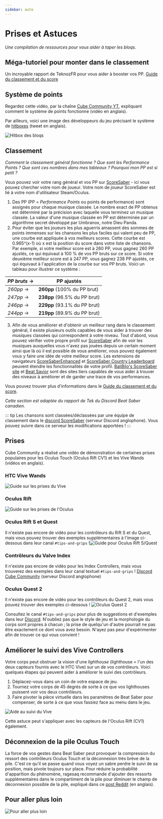 ```yaml
---
sidebar: auto
---
```


# Prises et Astuces
_Une compilation de ressources pour vous aider à taper les bloqs._

## Méga-tutoriel pour monter dans le classement
Un incroyable rapport de TeknozFR pour vous aider à booster vos PP. [Guide du classement et du score](./ranking-guide)

## Système de points
Regardez cette vidéo, par la chaîne [Cube Community YT](https://www.youtube.com/channel/UCdG9zS8jVcQIKl7plwWXUkg), expliquant comment le système de points fonctionne (vidéo en anglais).

<YouTube url='https://www.youtube.com/watch?v=rVbXCGddspA' />

Par ailleurs, voici une image des développeurs du jeu précisant le système de [hitboxes](https://twitter.com/Split82/status/979365834324889600) (tweet en anglais).

![Hitbox des bloqs](~@images/mapping/hitbox-from-split.jpg)

## Classement
*Comment le classement général fonctionne ? Que sont les Performance Points ? Que sont ces nombres dans mes tableaux ? Pourquoi mon PP est si petit ?*

Vous pouvez voir votre rang général et vos PP sur [ScoreSaber](https://scoresaber.com/global) - ici vous pouvez chercher votre nom de joueur. Votre nom de joueur ScoreSaber est lié à votre nom d'utilisateur Steam/Oculus.

1. Des PP (PP = *Performance Points* ou points de performance) sont assignés pour chaque musique classée. Le nombre exact de PP obtenus est déterminé par la précision avec laquelle vous terminez un musique classée. La valeur d'une musique classée en PP est déterminée par un algorithme secret développé par Umbranox, notre Dieu Panda.
2. Pour éviter que les joueurs les plus aguerris amassent des sommes de points immenses sur les chansons les plus faciles qui valent peu de PP, une courbe est appliquée à vos meilleurs scores. Cette courbe est 0.965^(x-1) où x est la position du score dans votre liste de chansons. Par exemple, si votre meilleur score est à 260 PP, vous gagnez 260 PP ajustés, ce qui équivaut à 100 % de vos PP bruts sur ce score. Si votre deuxième meilleur score est à 247 PP, vous gagnez 238 PP ajustés, ce qui équivaut à l'application de la courbe sur vos PP bruts. Voici un tableau pour illustrer ce système :

| *PP bruts* -> | **PP ajustés**                |
| ------------- | ----------------------------- |
| *260pp* ->    | **260pp** (100% du PP brut)   |
| *247pp* ->    | **238pp** (96.5% du PP brut)  |
| *246pp* ->    | **229pp** (93.1% du PP brut)  |
| *244pp* ->    | **219pp**  (89.9% du PP brut) |

3. Afin de vous améliorer et d'obtenir un meilleur rang dans le classement général, il existe plusieurs outils capables de vous aider à trouver des musiques classées qui correspondent à votre niveau. Tout d'abord, vous pouvez vérifier votre propre profil sur [ScoreSaber](https://scoresaber.com/global) afin de voir les musiques auxquelles vous n'avez pas jouées depuis un certain moment ainsi que là où il est possible de vous améliorer, vous pouvez également vous y faire une idée de votre meilleur score. Les extensions de navigateurs [ScoreSaberEnhanced](https://github.com/Splamy/ScoreSaberEnhanced#readme) et [ScoreSaber Country Leaderboard](https://github.com/motzel/ScoreSaberCountryLeaderboard#readme) peuvent étendre les fonctionnalités de votre profil. [BaliBilo's ScoreSaber site](https://scoresaber.balibalo.xyz/peepee) et [Beat Savior](https://www.beatsavior.io/) sont des sites tiers capables de vous aider à trouver des niveaux à améliorer et de garder une trace de vos performances.

Vous pouvez trouver plus d'informations dans le [Guide du classement et du score](./ranking-guide.md).

*Cette section est adaptée du rapport de Tek du Discord Beat Saber canadien.*

::: tip Les chansons sont classées/déclassées par une équipe de classement dans le [discord ScoreSaber](https://discord.gg/WpuDMwU) (serveur Discord anglophone). Vous pouvez suivre dans ce serveur les modifications apportées ! :::

## Prises
Cube Community a réalisé une vidéo de démonstration de certaines prises populaires pour les Oculus Touch (Oculus Rift CV1) et les Vive Wands (vidéos en anglais).

### HTC Vive Wands
<YouTube url='https://www.youtube.com/watch?v=G7x_wb7RrgU' />

![Guide sur les prises du Vive](~@images/grips-and-tricks/vive-grips-guide.jpg)

### Oculus Rift
<YouTube url='https://www.youtube.com/watch?v=XFt90q69aEA' />

![Guide sur les prises de l'Oculus](~@images/grips-and-tricks/oculus-grips-guide.jpg)

### Oculus Rift S et Quest
Il n'existe pas encore de vidéo pour les contrôleurs du Rift S et du Quest, mais vous pouvez trouver des exemples supplémentaires à l'image ci-dessous dans leur canal `#tips-and-grips` !![Guide pour Oculus Rift S/Quest](~@images/grips-and-tricks/touch2-grips.jpg)

### Contrôleurs du Valve Index
Il n'existe pas encore de vidéo pour les Index Controllers, mais vous trouverez des exemples dans leur canal textuel `#tips-and-grips` ! [Discord Cube Community](https://discord.gg/dwe8mbC) (serveur Discord anglophone)

### Oculus Quest 2
Il n'existe pas encore de vidéo pour les contrôleurs du Quest 2, mais vous pouvez trouver des exemples ci-dessous ! ![Oculus Quest 2](~@images/grips-and-tricks/touch3-grips.jpg)

Consultez le canal `#tips-and-grips` pour plus de suggestions et d'exemples dans leur [Discord](https://discord.gg/dwe8mbC). N'oubliez pas que le style de jeu et la morphologie du corps sont propres à chacun ; la prise de quelqu'un d'autre pourrait ne pas être exactement ce dont vous avez besoin. N'ayez pas peur d'expérimenter afin de trouver ce qui vous convient !

## Améliorer le suivi des Vive Controllers
Votre corps peut obstruer la vision d'une *lighthouse* (lighthouse = l'un des deux capteurs fournis avec le HTC Vive) sur un de vos contrôleurs. Voici quelques étapes qui peuvent aider à améliorer le suivi des contrôleurs.

1. Déplacez-vous dans un coin de votre espace de jeu.
2. Tournez votre corps de 45 degrés de sorte à ce que vos lighthouses puissent voir vos deux contrôleurs.
3. Faire pivoter la pièce virtuelle dans les paramètres de Beat Saber pour compenser, de sorte à ce que vous fassiez face au menu dans le jeu.

![Aide au suivi du Vive](~@images/grips-and-tricks/vive-tracking-help.gif)

Cette astuce peut s'appliquer avec les capteurs de l'Oculus Rift (CV1) également.

## Déconnexion de la pile Oculus Touch
La force de vos gestes dans Beat Saber peut provoquer la compression du ressort des contrôleurs Oculus Touch et la déconnexion très brève de la pile. C'est ce qu'il se passe quand vous voyez un sabre perdre le suivi de sa position, mais pivote toujours sur place. Pour réduire la probabilité d'apparition du phénomène, ragesaq recommande d'ajouter des ressorts supplémentaires dans le compartiment de la pile pour diminuer le champ de déconnexion possible de la pile, expliqué dans ce [post Reddit](https://www.reddit.com/r/oculus/comments/a2h7o4/psa_adding_an_additional_spring_to_the_battery/?st=JR9Q7OEZ&sh=a7a3d091) (en anglais).

## Pour aller plus loin
![Pour aller plus loin](~@images/grips-and-tricks/allow-adequate-room-around-you-during-game-play-put-on-27689465.png)
